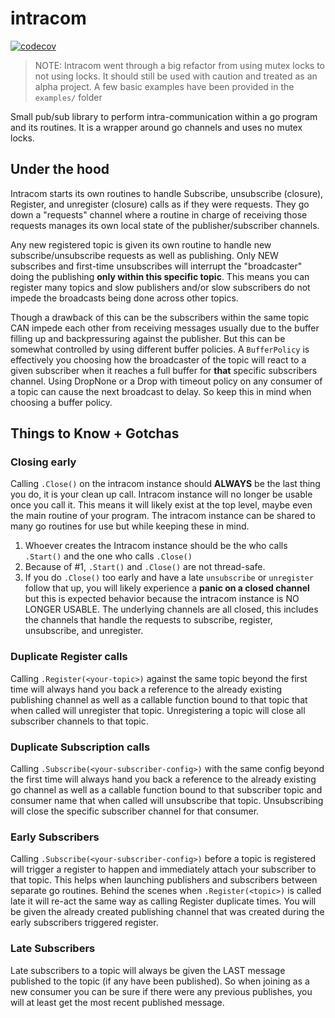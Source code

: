# intracom
[![codecov](https://codecov.io/gh/ambitiousfew/intracom/branch/main/graph/badge.svg?token=EI0ZYE5ZIZ)](https://codecov.io/gh/ambitiousfew/intracom)

> NOTE: Intracom went through a big refactor from using mutex locks to not using locks. It should still be used with caution and treated as an alpha project.
> A few basic examples have been provided in the `examples/` folder 

Small pub/sub library to perform intra-communication within a go program and its routines. It is a wrapper around go channels and uses no mutex locks.


## Under the hood
Intracom starts its own routines to handle Subscribe, unsubscribe (closure), Register, and unregister (closure) calls as if they were requests.
They go down a "requests" channel where a routine in charge of receiving those requests manages its own local state of the publisher/subscriber channels.

Any new registered topic is given its own routine to handle new subscribe/unsubscribe requests as well as publishing. Only NEW subscribes and first-time unsubscribes will interrupt the "broadcaster" doing the publishing **only within this specific topic**. This means you can register many topics and slow publishers and/or slow subscribers do not impede the broadcasts being done across other topics.

Though a drawback of this can be the subscribers within the same topic CAN impede each other from receiving messages usually due to the buffer filling up and backpressuring against the publisher. But this can be somewhat controlled by using different buffer policies. A `BufferPolicy` is effectively you choosing how the broadcaster of the topic will react to a given subscriber when it reaches a full buffer for **that** specific subscribers channel. Using DropNone or a Drop with timeout policy on any consumer of a topic can cause the next broadcast to delay. So keep this in mind when choosing a buffer policy.

## Things to Know + Gotchas

### Closing early
Calling `.Close()` on the intracom instance should **ALWAYS** be the last thing you do, it is your clean up call. Intracom instance will no longer be usable once you call it.
This means it will likely exist at the top level, maybe even the main routine of your program. The intracom instance can be shared to many go routines for use but while keeping these in mind.
1. Whoever creates the Intracom instance should be the who calls `.Start()` and the one who calls `.Close()`
2. Because of #1, `.Start()` and `.Close()` are not thread-safe.
3. If you do `.Close()` too early and have a late `unsubscribe` or `unregister` follow that up, you will likely experience a **panic on a closed channel** but this is expected behavior because the intracom instance is NO LONGER USABLE. The underlying channels are all closed, this includes the channels that handle the requests to subscribe, register, unsubscribe, and unregister.

### Duplicate Register calls
Calling `.Register(<your-topic>)` against the same topic beyond the first time will always hand you back a reference to the already existing publishing channel as well as a callable function bound to that topic that when called will unregister that topic. Unregistering a topic will close all subscriber channels to that topic.

### Duplicate Subscription calls
Calling `.Subscribe(<your-subscriber-config>)` with the same config beyond the first time will always hand you back a reference to the already existing go channel as well as a callable function bound to that subscriber topic and consumer name that when called will unsubscribe that topic. Unsubscribing will close the specific subscriber channel for that consumer.

### Early Subscribers
Calling `.Subscribe(<your-subscriber-config>)` before a topic is registered will trigger a register to happen and immediately attach your subscriber to that topic. This helps when launching publishers and subscribers between separate go routines. Behind the scenes when `.Register(<topic>)` is called late it will re-act the same way as calling Register duplicate times. You will be given the already created publishing channel that was created during the early subscribers triggered register.

### Late Subscribers 
Late subscribers to a topic will always be given the LAST message published to the topic (if any have been published). 
So when joining as a new consumer you can be sure if there were any previous publishes, you will at least get the most recent published message.
